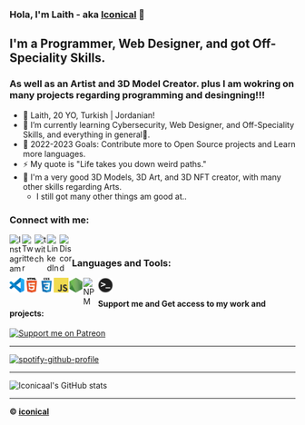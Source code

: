 ### Hola, I'm Laith - aka [Iconical][instagram] 👋 

## I'm a Programmer, Web Designer, and got Off-Speciality Skills.
### As well as an Artist and 3D Model Creator. plus I am wokring on many projects regarding programming and desingning!!!

- 🔭 Laith, 20 YO, Turkish | Jordanian!
- 🌱 I’m currently learning Cybersecurity, Web Designer, and Off-Speciality Skills, and everything in general🤣.
- 🥅 2022-2023 Goals: Contribute more to Open Source projects and Learn more languages.
- ⚡ My quote is "Life takes you down weird paths."
- 🎨 I'm a very good 3D Models, 3D Art, and 3D NFT creator, with many other skills regarding Arts.
     + I still got many other things am good at..

### Connect with me:
[<img align="left" alt="Instagram" width="22px" src="https://seeklogo.com/images/I/instagram-new-2016-logo-D9D42A0AD4-seeklogo.com.png" />][instagram]
[<img align="left" alt="Twitter" width="22px" src="https://seeklogo.com/images/T/twitter-2012-positive-logo-916EDF1309-seeklogo.com.png" />][twitter]
[<img align="left" alt="twitch" width="22px" src="https://seeklogo.com/images/T/twitch-tv-logo-51C922E0F0-seeklogo.com.png" />][website]
[<img align="left" alt="LinkedIn" width="22px" src="https://seeklogo.com/images/L/linkedin-in-icon-logo-2E34704F04-seeklogo.com.png" />][linkedin]
[<img align="left" alt="Discord" width="22px" src="https://seeklogo.com/images/D/discord-logo-134E148657-seeklogo.com.png" />][Discord]

<br />

### Languages and Tools:
[<img align="left" alt="Visual Studio Code" width="26px" src="https://raw.githubusercontent.com/github/explore/80688e429a7d4ef2fca1e82350fe8e3517d3494d/topics/visual-studio-code/visual-studio-code.png" />][webdevplaylist]
[<img align="left" alt="HTML5" width="26px" src="https://raw.githubusercontent.com/github/explore/80688e429a7d4ef2fca1e82350fe8e3517d3494d/topics/html/html.png" />][webdevplaylist]
[<img align="left" alt="CSS3" width="26px" src="https://raw.githubusercontent.com/github/explore/80688e429a7d4ef2fca1e82350fe8e3517d3494d/topics/css/css.png" />][cssplaylist]
[<img align="left" alt="JavaScript" width="26px" src="https://raw.githubusercontent.com/github/explore/80688e429a7d4ef2fca1e82350fe8e3517d3494d/topics/javascript/javascript.png" />][jsplaylist]
[<img align="left" alt="Node.js" width="26px" src="https://raw.githubusercontent.com/github/explore/80688e429a7d4ef2fca1e82350fe8e3517d3494d/topics/nodejs/nodejs.png" />][webdevplaylist]
[<img align="left" alt="NPM" width="26px" src="https://seeklogo.com/images/N/npm-node-package-manager-logo-DE93649ED1-seeklogo.com.png" />][webdevplaylist]
[<img align="left" alt="Terminal" width="26px" src="https://raw.githubusercontent.com/github/explore/80688e429a7d4ef2fca1e82350fe8e3517d3494d/topics/terminal/terminal.png" />][webdevplaylist]

 <br />
 
#### Support me and Get access to my work and projects:
[![Support me on Patreon](https://img.shields.io/endpoint.svg?url=https%3A%2F%2Fshieldsio-patreon.vercel.app%2Fapi%3Fusername%3Dicosan%26type%3Dpatrons&style=for-the-badge)](https://patreon.com/icosan)

---

[![spotify-github-profile](https://spotify-github-profile.vercel.app/api/view?uid=laith-daaja&cover_image=true&theme=novatorem&bar_color=53b14f&bar_color_cover=true)](https://spotify-github-profile.vercel.app/api/view?uid=laith-daaja&redirect=true)

---

![Iconicaal's GitHub stats](https://github-readme-stats.vercel.app/api?username=iconicaal&show_icons=true&theme=dark)


---
**© [iconical][instagram]**



[Discord]: https://dsc.gg/carena
[website]: https://twitch.com/babyico
[twitter]: https://twitter.com/iconicaal
[instagram]: https://instagram.com/iconicaal
[linkedin]: https://www.linkedin.com/in/iconicaal
[webdevplaylist]: https://www.youtube.com/playlist?list=PLkwxH9e_vrAJ0WbEsFA9W3I1W-g_BTsbt
[jsplaylist]: https://www.youtube.com/playlist?list=PLkwxH9e_vrALRJKu7wfXby3MKeflhTu6B
[cssplaylist]: https://www.youtube.com/playlist?list=PLkwxH9e_vrALSdvZuEh6gqQdmDoDIoqz4
[reactplaylist]: https://www.youtube.com/playlist?list=PLkwxH9e_vrAK4TdffpxKY3QGyHCpxFcQ0

